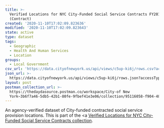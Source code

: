 ```yaml
---
title: >-
  Verified Locations for NYC City-Funded Social Service Contracts FY2018
  (Contract)
created: '2020-11-10T17:02:09.823636'
modified: '2020-11-10T17:02:09.823643'
state: active
type: dataset
tags:
  - Geographic
  - Health And Human Services
  - Location
groups:
  - Local Government
csv_url: 'https://data.cityofnewyork.us/api/views/c5up-ki6j/rows.csv?accessType=DOWNLOAD'
json_url: >-
  https://data.cityofnewyork.us/api/views/c5up-ki6j/rows.json?accessType=DOWNLOAD
layout: post
postman_collection_url: >-
  https://thedaydasource.postman.co/workspace/City-of New
  York~3b6f7a46-5db5-42b1-80fe-9fbef41e3e06/collection/95116058-f904-485a-8596-2df2117b671f
---
```

An agency-verified dataset of City-funded contracted social service provision locations.
This is part of the <a <a href='https://data.cityofnewyork.us/browse?Data-Collection_Data-Collection=Verified+Locations+for+NYC+City-Funded+Social+Service+Contracts'>Verified Locations for NYC City-Funded Social Service Contracts collection</a>.
